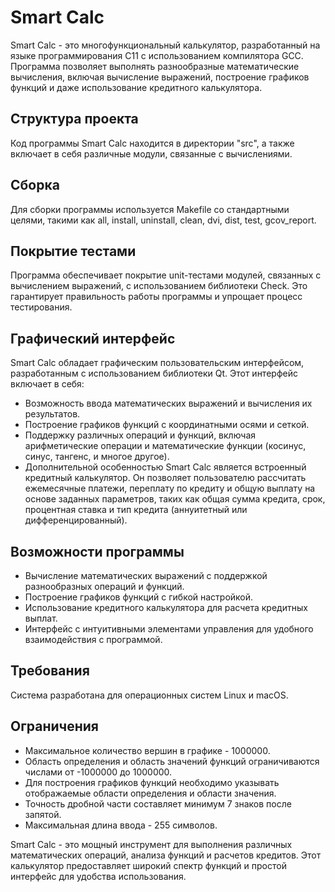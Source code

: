 # Smart Calc

Smart Calc - это многофункциональный калькулятор, разработанный на языке программирования C11 с использованием компилятора GCC. Программа позволяет выполнять разнообразные математические вычисления, включая вычисление выражений, построение графиков функций и даже использование кредитного калькулятора.

## Структура проекта
Код программы Smart Calc находится в директории "src", а также включает в себя различные модули, связанные с вычислениями.

## Сборка
Для сборки программы используется Makefile со стандартными целями, такими как all, install, uninstall, clean, dvi, dist, test, gcov_report.

## Покрытие тестами
Программа обеспечивает покрытие unit-тестами модулей, связанных с вычислением выражений, с использованием библиотеки Check. Это гарантирует правильность работы программы и упрощает процесс тестирования.

## Графический интерфейс
Smart Calc обладает графическим пользовательским интерфейсом, разработанным с использованием библиотеки Qt. Этот интерфейс включает в себя:

* Возможность ввода математических выражений и вычисления их результатов.
* Построение графиков функций с координатными осями и сеткой.
* Поддержку различных операций и функций, включая арифметические операции и математические функции (косинус, синус, тангенс, и многое другое).
* Дополнительной особенностью Smart Calc является встроенный кредитный калькулятор. Он позволяет пользователю рассчитать ежемесячные платежи, переплату по кредиту и общую выплату на основе заданных параметров, таких как общая сумма кредита, срок, процентная ставка и тип кредита (аннуитетный или дифференцированный).

## Возможности программы
* Вычисление математических выражений с поддержкой разнообразных операций и функций.
* Построение графиков функций с гибкой настройкой.
* Использование кредитного калькулятора для расчета кредитных выплат.
* Интерфейс с интуитивными элементами управления для удобного взаимодействия с программой.

## Требования
Система разработана для операционных систем Linux и macOS.

## Ограничения
* Максимальное количество вершин в графике - 1000000.
* Область определения и область значений функций ограничиваются числами от -1000000 до 1000000.
* Для построения графиков функций необходимо указывать отображаемые области определения и области значения.
* Точность дробной части составляет минимум 7 знаков после запятой.
* Максимальная длина ввода - 255 символов.

Smart Calc - это мощный инструмент для выполнения различных математических операций, анализа функций и расчетов кредитов. Этот калькулятор предоставляет широкий спектр функций и простой интерфейс для удобства использования.

